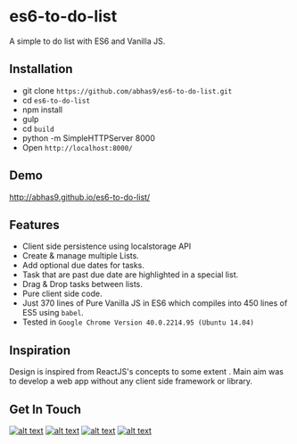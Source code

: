 # es6-to-do-list
A simple to do list with ES6 and Vanilla JS.

## Installation
+ git clone ```https://github.com/abhas9/es6-to-do-list.git```
+ cd ```es6-to-do-list```
+ npm install
+ gulp
+ cd ```build```
+ python -m SimpleHTTPServer 8000
+ Open ```http://localhost:8000/```

## Demo
http://abhas9.github.io/es6-to-do-list/

## Features
+ Client side persistence using localstorage API
+ Create & manage multiple Lists.
+ Add optional due dates for tasks.
+ Task that are past due date are highlighted in a special list.
+ Drag & Drop tasks between lists.
+ Pure client side code.
+ Just 370 lines of Pure Vanilla JS in ES6 which compiles into 450 lines of ES5 using ```babel```.
+ Tested in ```Google Chrome Version 40.0.2214.95 (Ubuntu 14.04)```

## Inspiration
Design is inspired from ReactJS's concepts to some extent . Main aim was to develop a web app without any client side framework or library.

## Get In Touch
<!-- Please don't remove this: Grab your social icons from https://github.com/carlsednaoui/gitsocial -->

<!-- display the social media buttons in your README -->

[![alt text][1.1]][1]
[![alt text][2.1]][2]
[![alt text][3.1]][3]
[![alt text][6.1]][6]


<!-- links to social media icons -->
<!-- no need to change these -->

<!-- icons with padding -->

[1.1]: http://i.imgur.com/tXSoThF.png (@abhas9)
[2.1]: http://i.imgur.com/P3YfQoD.png (facebook)
[3.1]: http://i.imgur.com/yCsTjba.png (Google plus)
[6.1]: http://i.imgur.com/0o48UoR.png (github)

[1]: http://www.twitter.com/abhas9
[2]: http://www.facebook.com/abhastandon
[3]: https://plus.google.com/+abhastandon
[6]: http://www.github.com/abhas9
